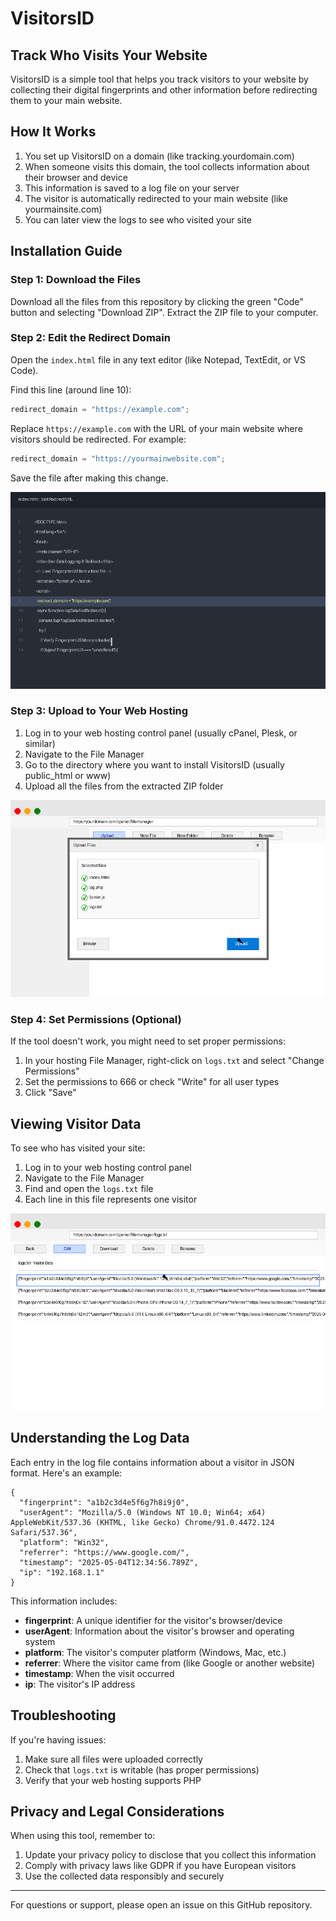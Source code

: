 # VisitorsID

## Track Who Visits Your Website

VisitorsID is a simple tool that helps you track visitors to your website by collecting their digital fingerprints and other information before redirecting them to your main website.

## How It Works

1. You set up VisitorsID on a domain (like tracking.yourdomain.com)
2. When someone visits this domain, the tool collects information about their browser and device
3. This information is saved to a log file on your server
4. The visitor is automatically redirected to your main website (like yourmainsite.com)
5. You can later view the logs to see who visited your site

## Installation Guide

### Step 1: Download the Files

Download all the files from this repository by clicking the green "Code" button and selecting "Download ZIP". Extract the ZIP file to your computer.

### Step 2: Edit the Redirect Domain

Open the `index.html` file in any text editor (like Notepad, TextEdit, or VS Code).

Find this line (around line 10):
```javascript
redirect_domain = "https://example.com";
```

Replace `https://example.com` with the URL of your main website where visitors should be redirected. For example:
```javascript
redirect_domain = "https://yourmainwebsite.com";
```

Save the file after making this change.

![Editing the redirect domain](readme_images/edit_redirect_domain.png)

### Step 3: Upload to Your Web Hosting

1. Log in to your web hosting control panel (usually cPanel, Plesk, or similar)
2. Navigate to the File Manager
3. Go to the directory where you want to install VisitorsID (usually public_html or www)
4. Upload all the files from the extracted ZIP folder

![Uploading files to web hosting](readme_images/upload_files.png)

### Step 4: Set Permissions (Optional)

If the tool doesn't work, you might need to set proper permissions:
1. In your hosting File Manager, right-click on `logs.txt` and select "Change Permissions"
2. Set the permissions to 666 or check "Write" for all user types
3. Click "Save"

## Viewing Visitor Data

To see who has visited your site:

1. Log in to your web hosting control panel
2. Navigate to the File Manager
3. Find and open the `logs.txt` file
4. Each line in this file represents one visitor

![Viewing visitor logs](readme_images/view_logs.png)

## Understanding the Log Data

Each entry in the log file contains information about a visitor in JSON format. Here's an example:

```
{
  "fingerprint": "a1b2c3d4e5f6g7h8i9j0",
  "userAgent": "Mozilla/5.0 (Windows NT 10.0; Win64; x64) AppleWebKit/537.36 (KHTML, like Gecko) Chrome/91.0.4472.124 Safari/537.36",
  "platform": "Win32",
  "referrer": "https://www.google.com/",
  "timestamp": "2025-05-04T12:34:56.789Z",
  "ip": "192.168.1.1"
}
```

This information includes:

- **fingerprint**: A unique identifier for the visitor's browser/device
- **userAgent**: Information about the visitor's browser and operating system
- **platform**: The visitor's computer platform (Windows, Mac, etc.)
- **referrer**: Where the visitor came from (like Google or another website)
- **timestamp**: When the visit occurred
- **ip**: The visitor's IP address

## Troubleshooting

If you're having issues:

1. Make sure all files were uploaded correctly
2. Check that `logs.txt` is writable (has proper permissions)
3. Verify that your web hosting supports PHP

## Privacy and Legal Considerations

When using this tool, remember to:

1. Update your privacy policy to disclose that you collect this information
2. Comply with privacy laws like GDPR if you have European visitors
3. Use the collected data responsibly and securely

---

For questions or support, please open an issue on this GitHub repository.
